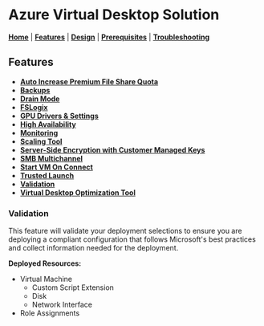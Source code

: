 # Azure Virtual Desktop Solution

[**Home**](../../README.md) | [**Features**](../features.md) | [**Design**](../design.md) | [**Prerequisites**](../prerequisites.md) | [**Troubleshooting**](../troubleshooting.md)

## Features

- [**Auto Increase Premium File Share Quota**](./autoIncreasePremiumFileShareQuota.md#auto-increase-premium-file-share-quota)
- [**Backups**](./backups.md#backups)
- [**Drain Mode**](./drainMode.md#drain-mode)
- [**FSLogix**](./fslogix.md#fslogix)
- [**GPU Drivers & Settings**](./gpu.md#gpu-drivers--settings)
- [**High Availability**](./highAvailability.md#high-availability)
- [**Monitoring**](./monitoring.md#monitoring)
- [**Scaling Tool**](./scalingTool.md#scaling-tool)
- [**Server-Side Encryption with Customer Managed Keys**](./serverSideEncryption.md#server-side-encryption)
- [**SMB Multichannel**](./smbMultiChannel.md#smb-multichannel)
- [**Start VM On Connect**](./startVmOnConnect.md#start-vm-on-connect)
- [**Trusted Launch**](./trustedLaunch.md#trusted-launch)
- [**Validation**](./validation.md#validation)
- [**Virtual Desktop Optimization Tool**](./virtualDesktopOptimizationTool.md#virtual-desktop-optimization-tool-vdot)

### Validation

This feature will validate your deployment selections to ensure you are deploying a compliant configuration that follows Microsoft's best practices and collect information needed for the deployment.

**Deployed Resources:**

- Virtual Machine
  - Custom Script Extension
  - Disk
  - Network Interface
- Role Assignments
